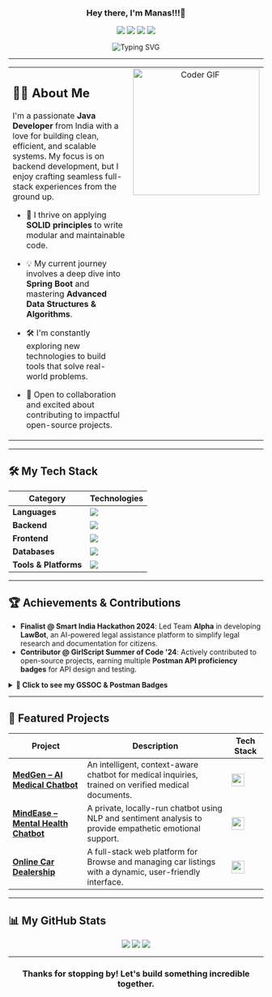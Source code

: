 <div align="center">
  <h3><b>Hey there, I'm Manas!!!👋</b></h3>
</div>

<p align="center">
  <a href="https://www.linkedin.com/in/manas-dubey-415385296" target="_blank"><img src="https://img.shields.io/badge/-LinkedIn-0A66C2?style=for-the-badge&logo=linkedin&logoColor=white"/></a>
  <a href="https://github.com/vikingmanas" target="_blank"><img src="https://img.shields.io/badge/-GitHub-181717?style=for-the-badge&logo=github&logoColor=white"/></a>
  <a href="mailto:manasdubey2709@gmail.com"><img src="https://img.shields.io/badge/-Gmail-D14836?style=for-the-badge&logo=gmail&logoColor=white"/></a>
  <a href="https://x.com/DubeyManas007" target="_blank"><img src="https://img.shields.io/badge/-Twitter-1DA1F2?style=for-the-badge&logo=twitter&logoColor=white"/></a>
</p>

<p align="center">
  <img src="https://readme-typing-svg.demolab.com?font=Fira+Code&weight=500&size=24&pause=1000&color=F97316&center=true&width=500&lines=Java+Developer+%7C+Full-Stack+Engineer;Building+Robust+Backends+%26+Intuitive+Frontends;Always+Learning%2C+Always+Building." alt="Typing SVG" />
</p>

---

<table>
  <tr>
    <td valign="top" width="65%">
      
## 👨‍💻 About Me

I'm a passionate **Java Developer** from India with a love for building clean, efficient, and scalable systems. My focus is on backend development, but I enjoy crafting seamless full-stack experiences from the ground up.

- 🚀 I thrive on applying **SOLID principles** to write modular and maintainable code.
- 💡 My current journey involves a deep dive into **Spring Boot** and mastering **Advanced Data Structures & Algorithms**.
- 🛠️ I'm constantly exploring new technologies to build tools that solve real-world problems.
- 🤝 Open to collaboration and excited about contributing to impactful open-source projects.

    </td>
    <td valign="top" width="35%">
      <div align="center">
        <img src="https://media.giphy.com/media/qgQUggAC3Pfv687qPC/giphy.gif" alt="Coder GIF" width="250" />
      </div>
    </td>
  </tr>
</table>

---

## 🛠️ My Tech Stack

| Category | Technologies |
|---|---|
| **Languages** | <img src="https://skillicons.dev/icons?i=java,python,js" /> |
| **Backend** | <img src="https://skillicons.dev/icons?i=nodejs,spring" /> |
| **Frontend** | <img src="https://skillicons.dev/icons?i=react,html,css" /> |
| **Databases**| <img src="https://skillicons.dev/icons?i=mysql,mongodb,pinecone" /> |
| **Tools & Platforms**| <img src="https://skillicons.dev/icons?i=git,github,vscode,postman,docker" /> |

---

## 🏆 Achievements & Contributions

- **Finalist @ Smart India Hackathon 2024**: Led Team **Alpha** in developing **LawBot**, an AI-powered legal assistance platform to simplify legal research and documentation for citizens.
- **Contributor @ GirlScript Summer of Code '24**: Actively contributed to open-source projects, earning multiple **Postman API proficiency badges** for API design and testing.

<details>
  <summary><b>🏅 Click to see my GSSOC & Postman Badges</b></summary>
  <br>
  <p align="center">
    <a href="https://holopin.io/@vikingmanas">
      <img src="https://holopin.me/vikingmanas" alt="@vikingmanas's Holopin badges">
    </a>
    <br><br>
    <img src="https://raw.githubusercontent.com/GSSoC24/Postman-Challenge/main/docs/assets/Postman%20White.png" width="80px" />
    <img src="https://raw.githubusercontent.com/GSSoC24/Postman-Challenge/main/docs/assets/1.png" width="80px" />
    <img src="https://raw.githubusercontent.com/GSSoC24/Postman-Challenge/main/docs/assets/2.png" width="80px" />
    <img src="https://raw.githubusercontent.com/GSSoC24/Postman-Challenge/main/docs/assets/3.png" width="80px" />
    <img src="https://raw.githubusercontent.com/GSSoC24/Postman-Challenge/main/docs/assets/4.png" width="80px" />
    <img src="https://raw.githubusercontent.com/GSSoC24/Postman-Challenge/main/docs/assets/5.png" width="80px" />
  </p>
</details>

---

## 🚀 Featured Projects

| Project | Description | Tech Stack |
|---|---|---|
| **[MedGen – AI Medical Chatbot](https://github.com/vikingmanas/medgen)** | An intelligent, context-aware chatbot for medical inquiries, trained on verified medical documents. | <img src="https://skillicons.dev/icons?i=python,langchain,openai,pinecone" height="25" /> |
| **[MindEase – Mental Health Chatbot](https://github.com/vikingmanas/mental-health-chatbot)** | A private, locally-run chatbot using NLP and sentiment analysis to provide empathetic emotional support. | <img src="https://skillicons.dev/icons?i=python" height="25" /> |
| **[Online Car Dealership](https://github.com/vikingmanas/online-car-dealership)** | A full-stack web platform for Browse and managing car listings with a dynamic, user-friendly interface. | <img src="https://skillicons.dev/icons?i=java,html,css,mysql" height="25" /> |

---

## 📊 My GitHub Stats

<p align="center">
  <img src="https://github-readme-stats.vercel.app/api?username=vikingmanas&show_icons=true&theme=radical&hide_border=true&rank_icon=github" />
  <img src="https://github-readme-stats.vercel.app/api/top-langs/?username=vikingmanas&layout=compact&theme=radical&hide_border=true" />
  <img src="https://github-readme-streak-stats.herokuapp.com?user=vikingmanas&theme=radical&hide_border=true" />
</p>

---

<div align="center">
  <h3><b>Thanks for stopping by! Let's build something incredible together.</b></h3>
</div>
